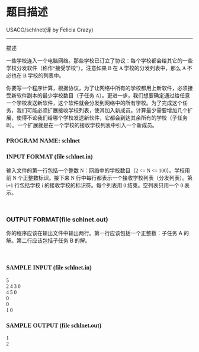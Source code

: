 # 题目描述


<div>
USACO/schlnet(译 by Felicia Crazy)
<hr/>
</div>
<p>
描述
</p>
<p>
<span style="font-family:&#39;Times New Roman&#39;;">一些学校连入一个电脑网络。那些学校已订立了协议：每个学校都会给其它的一些学校分发软件（称作“接受学校”）。注意如果 B 在 A 学校的分发列表中，那么 A 不必也在 B 学校的列表中。 </span> 
</p>
<p>
<span style="font-family:&#39;Times New Roman&#39;;">你要写一个程序计算，根据协议，为了让网络中所有的学校都用上新软件，必须接受新软件副本的最少学校数目（子任务 A）。更进一步，我们想要确定通过给任意一个学校发送新软件，这个软件就会分发到网络中的所有学校。为了完成这个任务，我们可能必须扩展接收学校列表，使其加入新成员。计算最少需要增加几个扩展，使得不论我们给哪个学校发送新软件，它都会到达其余所有的学校（子任务 B）。一个扩展就是在一个学校的接收学校列表中引入一个新成员。 </span> 
</p>
<h3>
<span style="font-family:&#39;Times New Roman&#39;;">PROGRAM NAME: schlnet </span> 
</h3>
<h3>
<span style="font-family:&#39;Times New Roman&#39;;">INPUT FORMAT (file schlnet.in)</span> 
</h3>
<p>
<span style="font-family:&#39;Times New Roman&#39;;">输入文件的第一行包括一个整数 N：网络中的学校数目（2 &lt;= N &lt;= 100）。学校用前 N 个正整数标识。接下来 N 行中每行都表示一个接收学校列表（分发列表）。第 i+1 行包括学校 i 的接收学校的标识符。每个列表用 0 结束。空列表只用一个 0 表示。</span> 
</p>
<p>
<span style="font-family:&#39;Times New Roman&#39;;"> </span> 
</p>
<h3>
OUTPUT FORMAT(file schlnet.out)
</h3>
<p>
你的程序应该在输出文件中输出两行。第一行应该包括一个正整数：子任务 A 的解。第二行应该包括子任务 B 的解。
</p>
<span style="font-family:&#39;Times New Roman&#39;;"></span> 
<p>
<br/>
</p>
<h3>
<span style="font-family:&#39;Times New Roman&#39;;">SAMPLE INPUT (file schlnet.in) </span> 
</h3>
<p>
<span style="font-family:&#39;Times New Roman&#39;;">5 <br/>
</span><span style="font-family:&#39;Times New Roman&#39;;">2 4 3 0<br/>
</span><span style="font-family:&#39;Times New Roman&#39;;">4 5 0<br/>
</span><span style="font-family:&#39;Times New Roman&#39;;">0<br/>
</span><span style="font-family:&#39;Times New Roman&#39;;">0 <br/>
</span><span style="font-family:&#39;Times New Roman&#39;;">1 0 </span> 
</p>
<h3>
<span style="font-family:&#39;Times New Roman&#39;;">SAMPLE OUTPUT (file schlnet.out) </span> 
</h3>
<span style="font-family:&#39;Times New Roman&#39;;">1<br/>
2 </span> 
<p>
 
</p>
